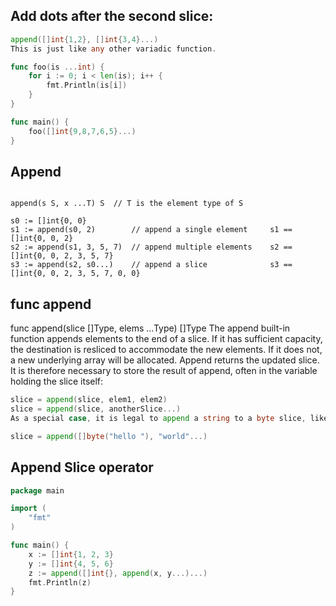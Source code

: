 ## Add dots after the second slice:

```go
append([]int{1,2}, []int{3,4}...)
This is just like any other variadic function.

func foo(is ...int) {
    for i := 0; i < len(is); i++ {
        fmt.Println(is[i])
    }
}

func main() {
    foo([]int{9,8,7,6,5}...)
}
```


## Append 

```golang

append(s S, x ...T) S  // T is the element type of S

s0 := []int{0, 0}
s1 := append(s0, 2)        // append a single element     s1 == []int{0, 0, 2}
s2 := append(s1, 3, 5, 7)  // append multiple elements    s2 == []int{0, 0, 2, 3, 5, 7}
s3 := append(s2, s0...)    // append a slice              s3 == []int{0, 0, 2, 3, 5, 7, 0, 0}
```

## func append
func append(slice []Type, elems ...Type) []Type The append built-in function appends elements to the end of a slice. If it has sufficient capacity, the destination is resliced to accommodate the new elements. If it does not, a new underlying array will be allocated. Append returns the updated slice. It is therefore necessary to store the result of append, often in the variable holding the slice itself:

```go
slice = append(slice, elem1, elem2)
slice = append(slice, anotherSlice...)
As a special case, it is legal to append a string to a byte slice, like this:

slice = append([]byte("hello "), "world"...)
```

## Append Slice operator
```go
package main

import (
    "fmt"
)

func main() {
    x := []int{1, 2, 3}
    y := []int{4, 5, 6}
    z := append([]int{}, append(x, y...)...)
    fmt.Println(z)
}
```
